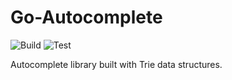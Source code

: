 # Go-Autocomplete

![Build](https://github.com/mattroseman/go-autocomplete/workflows/Go%20Build/badge.svg)
![Test](https://github.com/mattroseman/go-autocomplete/workflows/Go%20Test/badge.svg)

Autocomplete library built with Trie data structures.
